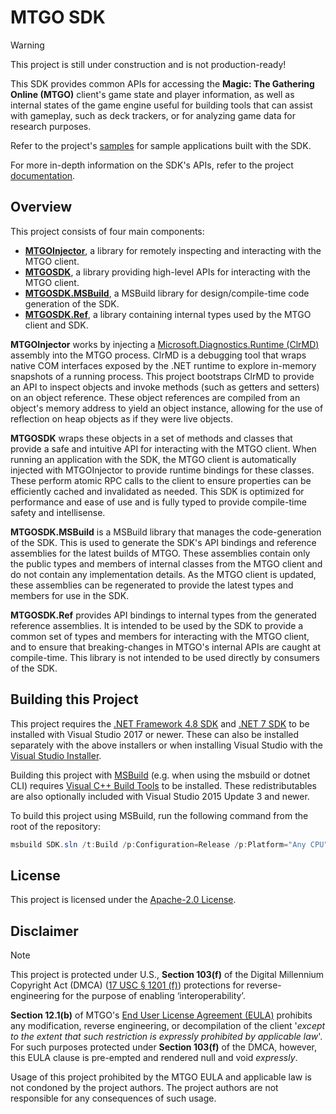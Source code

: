 # MTGO SDK

> [!WARNING]
> This project is still under construction and is not production-ready!

This SDK provides common APIs for accessing the **Magic: The Gathering Online (MTGO)** client's game state and player information, as well as internal states of the game engine useful for building tools that can assist with gameplay, such as deck trackers, or for analyzing game data for research purposes.

Refer to the project's [samples](/samples) for sample applications built with the SDK.

For more in-depth information on the SDK's APIs, refer to the project [documentation](/docs).

## Overview

This project consists of four main components:

* [**MTGOInjector**](MTGOInjector), a library for remotely inspecting and interacting with the MTGO client.
* [**MTGOSDK**](MTGOSDK), a library providing high-level APIs for interacting with the MTGO client.
* [**MTGOSDK.MSBuild**](MTGOSDK.MSBuild), a MSBuild library for design/compile-time code generation of the SDK.
* [**MTGOSDK.Ref**](MTGOSDK.Ref), a library containing internal types used by the MTGO client and SDK.

**MTGOInjector** works by injecting a [Microsoft.Diagnostics.Runtime (ClrMD)](https://github.com/microsoft/clrmd) assembly into the MTGO process. ClrMD is a debugging tool that wraps native COM interfaces exposed by the .NET runtime to explore in-memory snapshots of a running process. This project bootstraps ClrMD to provide an API to inspect objects and invoke methods (such as getters and setters) on an object reference. These object references are compiled from an object's memory address to yield an object instance, allowing for the use of reflection on heap objects as if they were live objects.

**MTGOSDK** wraps these objects in a set of methods and classes that provide a safe and intuitive API for interacting with the MTGO client. When running an application with the SDK, the MTGO client is automatically injected with MTGOInjector to provide runtime bindings for these classes. These perform atomic RPC calls to the client to ensure properties can be efficiently cached and invalidated as needed. This SDK is optimized for performance and ease of use and is fully typed to provide compile-time safety and intellisense.

**MTGOSDK.MSBuild** is a MSBuild library that manages the code-generation of the SDK. This is used to generate the SDK's API bindings and reference assemblies for the latest builds of MTGO. These assemblies contain only the public types and members of internal classes from the MTGO client and do not contain any implementation details. As the MTGO client is updated, these assemblies can be regenerated to provide the latest types and members for use in the SDK.

**MTGOSDK.Ref** provides API bindings to internal types from the generated reference assemblies. It is intended to be used by the SDK to provide a common set of types and members for interacting with the MTGO client, and to ensure that breaking-changes in MTGO's internal APIs are caught at compile-time. This library is not intended to be used directly by consumers of the SDK.

## Building this Project

This project requires the [.NET Framework 4.8 SDK](https://dotnet.microsoft.com/download/dotnet-framework/net48) and [.NET 7 SDK](https://dotnet.microsoft.com/download/dotnet/7.0) to be installed with Visual Studio 2017 or newer. These can also be installed separately with the above installers or when installing Visual Studio with the [Visual Studio Installer](https://learn.microsoft.com/en-us/visualstudio/install/install-visual-studio?view=vs-2022).

Building this project with [MSBuild](https://learn.microsoft.com/en-us/visualstudio/msbuild/msbuild?view=vs-2022) (e.g. when using the msbuild or dotnet CLI) requires [Visual C++ Build Tools](https://visualstudio.microsoft.com/visual-cpp-build-tools/) to be installed. These redistributables are also optionally included with Visual Studio 2015 Update 3 and newer.

To build this project using MSBuild, run the following command from the root of the repository:

```powershell
msbuild SDK.sln /t:Build /p:Configuration=Release /p:Platform="Any CPU"
```

## License

This project is licensed under the [Apache-2.0 License](/LICENSE).

## Disclaimer

> [!NOTE]
> This project is protected under U.S., **Section 103(f)** of the Digital Millennium Copyright Act (DMCA) ([17 USC § 1201 (f)](http://www.law.cornell.edu/uscode/text/17/1201)) protections for reverse-engineering for the purpose of enabling ‘interoperability’.

**Section 12.1(b)** of MTGO's [End User License Agreement (EULA)](https://www.mtgo.com/en/mtgo/eula) prohibits any modification, reverse engineering, or decompilation of the client '*except to the extent that such restriction is expressly prohibited by applicable law*'. For such purposes protected under **Section 103(f)** of the DMCA, however, this EULA clause is pre-empted and rendered null and void *expressly*.

Usage of this project prohibited by the MTGO EULA and applicable law is not condoned by the project authors. The project authors are not responsible for any consequences of such usage.
